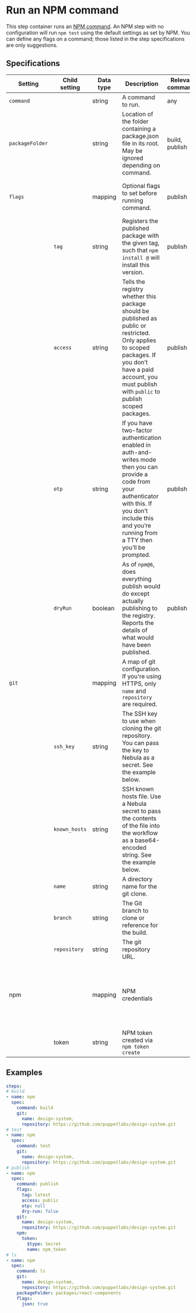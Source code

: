 # Run an NPM command

This step container runs an [NPM command](https://docs.npmjs.com/cli-documentation/). An NPM step with no configuration will run `npm test` using the default settings as set by NPM. You can define any flags on a command; those listed in the step specifications are only suggestions.

## Specifications

| Setting | Child setting | Data type | Description | Relevant commands | Default | Required |
|---------|---------------|-----------|-------------|-------------------|---------|----------|
| `command` || string | A command to run. | any | `test` | False |
| `packageFolder` || string | Location of the folder containing a package.json file in its root. May be ignored depending on command. | build, publish| ``./`` | False |
| `flags` || mapping | Optional flags to set before running command. | publish | The following defaults are set by NPM | False |
|| `tag` | string | Registers the published package with the given tag, such that `npm install @` will install this version. | publish | `latest` | False |
|| `access` | string | Tells the registry whether this package should be published as public or restricted. Only applies to scoped packages. If you don’t have a paid account, you must publish with `public` to publish scoped packages. | publish | `restricted` | False |
|| `otp` | string | If you have two-factor authentication enabled in auth-and-writes mode then you can provide a code from your authenticator with this. If you don’t include this and you’re running from a TTY then you’ll be prompted. | publish | `null` | False |
|| `dryRun` | boolean | As of `npm@6`, does everything publish would do except actually publishing to the registry. Reports the details of what would have been published. | publish | `false` | False |
| `git` || mapping | A map of git configuration. If you're using HTTPS, only `name` and `repository` are required. || None | True |
|| `ssh_key` | string | The SSH key to use when cloning the git repository. You can pass the key to Nebula as a secret. See the example below. || None | False |
|| `known_hosts` | string | SSH known hosts file. Use a Nebula secret to pass the contents of the file into the workflow as a base64-encoded string. See the example below. || None | False |
|| `name` | string | A directory name for the git clone. || None | False |
|| `branch` | string | The Git branch to clone or reference for the build. || `master` | False |
|| `repository` | string | The git repository URL. || None | False |
| npm || mapping | NPM credentials || None | Certain commands like `publish` require NPM login. NPM login requires a token. |
|| token | string | NPM token created via `npm token create` || None | False |

## Examples

```yaml
steps:
# build
- name: npm
  spec:
    command: build
    git:
      name: design-system,
      repository: https://github.com/puppetlabs/design-system.git
# test
- name: npm
  spec:
    command: test
    git:
      name: design-system,
      repository: https://github.com/puppetlabs/design-system.git
# publish
- name: npm
  spec:
    command: publish
    flags:
      tag: latest
      access: public
      otp: null
      dry-run: false
    git:
      name: design-system,
      repository: https://github.com/puppetlabs/design-system.git
    npm:
      token:
        $type: Secret
        name: npm_token
# ls
- name: npm
  spec:
    command: ls
    git:
      name: design-system,
      repository: https://github.com/puppetlabs/design-system.git
    packageFolder: packages/react-components
    flags:
      json: true
```
